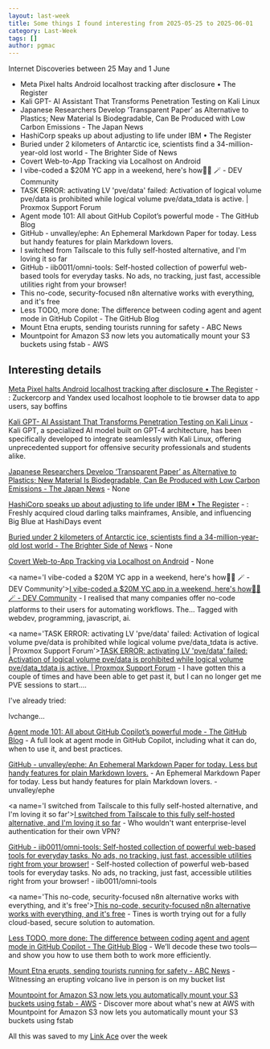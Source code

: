 ```yaml
---
layout: last-week
title: Some things I found interesting from 2025-05-25 to 2025-06-01
category: Last-Week
tags: []
author: pgmac
---
```


Internet Discoveries between 25 May and  1 June
- Meta Pixel halts Android localhost tracking after disclosure • The Register
- Kali GPT- AI Assistant That Transforms Penetration Testing on Kali Linux
- Japanese Researchers Develop ‘Transparent Paper’ as Alternative to Plastics; New Material Is Biodegradable, Can Be Produced with Low Carbon Emissions - The Japan News
- HashiCorp speaks up about adjusting to life under IBM • The Register
- Buried under 2 kilometers of Antarctic ice, scientists find a 34-million-year-old lost world - The Brighter Side of News
- Covert Web-to-App Tracking via Localhost on Android
- I vibe-coded a $20M YC app in a weekend, here's how🧙‍♂️ 🪄 - DEV Community
- TASK ERROR: activating LV 'pve/data' failed: Activation of logical volume pve/data is prohibited while logical volume pve/data_tdata is active. | Proxmox Support Forum
- Agent mode 101: All about GitHub Copilot’s powerful mode - The GitHub Blog
- GitHub - unvalley/ephe: An Ephemeral Markdown Paper for today. Less but handy features for plain Markdown lovers.
- I switched from Tailscale to this fully self-hosted alternative, and I'm loving it so far
- GitHub - iib0011/omni-tools: Self-hosted collection of powerful web-based tools for everyday tasks. No ads, no tracking, just fast, accessible utilities right from your browser!
- This no-code, security-focused n8n alternative works with everything, and it's free
- Less TODO, more done: The difference between coding agent and agent mode in GitHub Copilot - The GitHub Blog
- Mount Etna erupts, sending tourists running for safety - ABC News
- Mountpoint for Amazon S3 now lets you automatically mount your S3 buckets using fstab - AWS

## Interesting details

<a name='Meta Pixel halts Android localhost tracking after disclosure • The Register'>[Meta Pixel halts Android localhost tracking after disclosure • The Register](https://www.theregister.com/2025/06/03/meta_pauses_android_tracking_tech/)</a> - : Zuckercorp and Yandex used localhost loophole to tie browser data to app users, say boffins

<a name='Kali GPT- AI Assistant That Transforms Penetration Testing on Kali Linux'>[Kali GPT- AI Assistant That Transforms Penetration Testing on Kali Linux](https://cybersecuritynews.com/kali-gpt/)</a> - Kali GPT, a specialized AI model built on GPT-4 architecture, has been specifically developed to integrate seamlessly with Kali Linux, offering unprecedented support for offensive security professionals and students alike.

<a name='Japanese Researchers Develop ‘Transparent Paper’ as Alternative to Plastics; New Material Is Biodegradable, Can Be Produced with Low Carbon Emissions - The Japan News'>[Japanese Researchers Develop ‘Transparent Paper’ as Alternative to Plastics; New Material Is Biodegradable, Can Be Produced with Low Carbon Emissions - The Japan News](https://japannews.yomiuri.co.jp/science-nature/technology/20250605-259501/)</a> - None

<a name='HashiCorp speaks up about adjusting to life under IBM • The Register'>[HashiCorp speaks up about adjusting to life under IBM • The Register](https://www.theregister.com/2025/06/05/hashicorp_ibm_hashidays/)</a> - : Freshly acquired cloud darling talks mainframes, Ansible, and influencing Big Blue at HashiDays event

<a name='Buried under 2 kilometers of Antarctic ice, scientists find a 34-million-year-old lost world - The Brighter Side of News'>[Buried under 2 kilometers of Antarctic ice, scientists find a 34-million-year-old lost world - The Brighter Side of News](https://www.thebrighterside.news/global-good/buried-under-2-kilometers-of-antarctic-ice-scientists-find-a-34-million-year-old-lost-world/)</a> - None

<a name='Covert Web-to-App Tracking via Localhost on Android'>[Covert Web-to-App Tracking via Localhost on Android](https://localmess.github.io/)</a> - None

<a name='I vibe-coded a $20M YC app in a weekend, here's how🧙‍♂️ 🪄 - DEV Community'>[I vibe-coded a $20M YC app in a weekend, here's how🧙‍♂️ 🪄 - DEV Community](https://dev.to/composiodev/i-vibe-coded-a-20m-yc-app-in-a-weekend-heres-how-533o)</a> - I realised that many companies offer no-code platforms to their users for automating workflows. The... Tagged with webdev, programming, javascript, ai.

<a name='TASK ERROR: activating LV 'pve/data' failed: Activation of logical volume pve/data is prohibited while logical volume pve/data_tdata is active. | Proxmox Support Forum'>[TASK ERROR: activating LV 'pve/data' failed: Activation of logical volume pve/data is prohibited while logical volume pve/data_tdata is active. | Proxmox Support Forum](https://forum.proxmox.com/threads/task-error-activating-lv-pve-data-failed-activation-of-logical-volume-pve-data-is-prohibited-while-logical-volume-pve-data_tdata-is-active.106225/)</a> - I have gotten this a couple of times and have been able to get past it, but I can no longer get me PVE sessions to start....

I've already tried:

lvchange...

<a name='Agent mode 101: All about GitHub Copilot’s powerful mode - The GitHub Blog'>[Agent mode 101: All about GitHub Copilot’s powerful mode - The GitHub Blog](https://github.blog/ai-and-ml/github-copilot/agent-mode-101-all-about-github-copilots-powerful-mode/)</a> - A full look at agent mode in GitHub Copilot, including what it can do, when to use it, and best practices.

<a name='GitHub - unvalley/ephe: An Ephemeral Markdown Paper for today. Less but handy features for plain Markdown lovers.'>[GitHub - unvalley/ephe: An Ephemeral Markdown Paper for today. Less but handy features for plain Markdown lovers.](https://github.com/unvalley/ephe)</a> - An Ephemeral Markdown Paper for today. Less but handy features for plain Markdown lovers. - unvalley/ephe

<a name='I switched from Tailscale to this fully self-hosted alternative, and I'm loving it so far'>[I switched from Tailscale to this fully self-hosted alternative, and I'm loving it so far](https://www.xda-developers.com/switched-from-tailscale-to-fully-self-hosted-alternative-netbird/)</a> - Who wouldn't want enterprise-level authentication for their own VPN?

<a name='GitHub - iib0011/omni-tools: Self-hosted collection of powerful web-based tools for everyday tasks. No ads, no tracking, just fast, accessible utilities right from your browser!'>[GitHub - iib0011/omni-tools: Self-hosted collection of powerful web-based tools for everyday tasks. No ads, no tracking, just fast, accessible utilities right from your browser!](https://github.com/iib0011/omni-tools)</a> - Self-hosted collection of powerful web-based tools for everyday tasks. No ads, no tracking, just fast, accessible utilities right from your browser! - iib0011/omni-tools

<a name='This no-code, security-focused n8n alternative works with everything, and it's free'>[This no-code, security-focused n8n alternative works with everything, and it's free](https://www.xda-developers.com/cloud-based-n8n-alternative/)</a> - Tines is worth trying out for a fully cloud-based, secure solution to automation.

<a name='Less TODO, more done: The difference between coding agent and agent mode in GitHub Copilot - The GitHub Blog'>[Less TODO, more done: The difference between coding agent and agent mode in GitHub Copilot - The GitHub Blog](https://github.blog/developer-skills/github/less-todo-more-done-the-difference-between-coding-agent-and-agent-mode-in-github-copilot/)</a> - We’ll decode these two tools—and show you how to use them both to work more efficiently.

<a name='Mount Etna erupts, sending tourists running for safety - ABC News'>[Mount Etna erupts, sending tourists running for safety - ABC News](https://www.abc.net.au/news/2025-06-02/mount-etna-erupts-sends-tourists-running/105368608)</a> - Witnessing an erupting volcano live in person is on my bucket list

<a name='Mountpoint for Amazon S3 now lets you automatically mount your S3 buckets using fstab - AWS'>[Mountpoint for Amazon S3 now lets you automatically mount your S3 buckets using fstab - AWS](https://aws.amazon.com/about-aws/whats-new/2025/05/mountpoint-amazon-s3-mount-buckets-fstab/)</a> - Discover more about what's new at AWS with Mountpoint for Amazon S3 now lets you automatically mount your S3 buckets using fstab

All this was saved to my [Link Ace](https://links.pgmac.net.au/) over the week